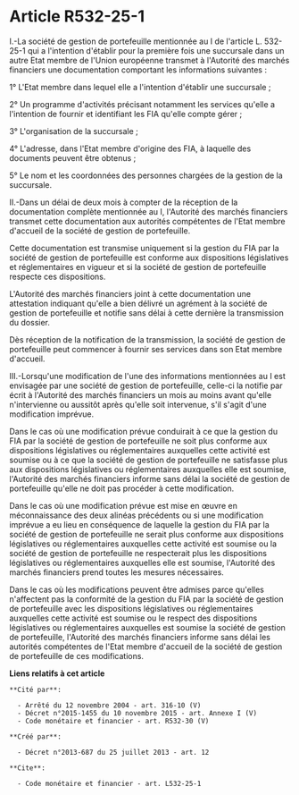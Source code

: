 # Article R532-25-1

I.-La société de gestion de portefeuille mentionnée au I de l'article L. 532-25-1 qui a l'intention d'établir pour la
première fois une succursale dans un autre Etat membre de l'Union européenne transmet à l'Autorité des marchés financiers une
documentation comportant les informations suivantes : 

1° L'Etat membre dans lequel elle a l'intention d'établir une succursale ; 

2° Un programme d'activités précisant notamment les services qu'elle a l'intention de fournir et identifiant les FIA qu'elle
compte gérer ; 

3° L'organisation de la succursale ; 

4° L'adresse, dans l'Etat membre d'origine des FIA, à laquelle des documents peuvent être obtenus ; 

5° Le nom et les coordonnées des personnes chargées de la gestion de la succursale. 

II.-Dans un délai de deux mois à compter de la réception de la documentation complète mentionnée au I, l'Autorité des marchés
financiers transmet cette documentation aux autorités compétentes de l'Etat membre d'accueil de la société de gestion de
portefeuille. 

Cette documentation est transmise uniquement si la gestion du FIA par la société de gestion de portefeuille est conforme aux
dispositions législatives et réglementaires en vigueur et si la société de gestion de portefeuille respecte ces
dispositions. 

L'Autorité des marchés financiers joint à cette documentation une attestation indiquant qu'elle a bien délivré un agrément à
la société de gestion de portefeuille et notifie sans délai à cette dernière la transmission du dossier. 

Dès réception de la notification de la transmission, la société de gestion de portefeuille peut commencer à fournir ses
services dans son Etat membre d'accueil. 

III.-Lorsqu'une modification de l'une des informations mentionnées au I est envisagée par une société de gestion de
portefeuille, celle-ci la notifie par écrit à l'Autorité des marchés financiers un mois au moins avant qu'elle n'intervienne
ou aussitôt après qu'elle soit intervenue, s'il s'agit d'une modification imprévue. 

Dans le cas où une modification prévue conduirait à ce que la gestion du FIA par la société de gestion de portefeuille ne
soit plus conforme aux dispositions législatives ou réglementaires auxquelles cette activité est soumise ou à ce que la
société de gestion de portefeuille ne satisfasse plus aux dispositions législatives ou réglementaires auxquelles elle est
soumise, l'Autorité des marchés financiers informe sans délai la société de gestion de portefeuille qu'elle ne doit pas
procéder à cette modification. 

Dans le cas où une modification prévue est mise en œuvre en méconnaissance des deux alinéas précédents ou si une modification
imprévue a eu lieu en conséquence de laquelle la gestion du FIA par la société de gestion de portefeuille ne serait plus
conforme aux dispositions législatives ou réglementaires auxquelles cette activité est soumise ou la société de gestion de
portefeuille ne respecterait plus les dispositions législatives ou réglementaires auxquelles elle est soumise, l'Autorité des
marchés financiers prend toutes les mesures nécessaires. 

Dans le cas où les modifications peuvent être admises parce qu'elles n'affectent pas la conformité de la gestion du FIA par
la société de gestion de portefeuille avec les dispositions législatives ou réglementaires auxquelles cette activité est
soumise ou le respect des dispositions législatives ou réglementaires auxquelles est soumise la société de gestion de
portefeuille, l'Autorité des marchés financiers informe sans délai les autorités compétentes de l'Etat membre d'accueil de la
société de gestion de portefeuille de ces modifications.

**Liens relatifs à cet article**

	**Cité par**:

	  - Arrêté du 12 novembre 2004 - art. 316-10 (V)
	  - Décret n°2015-1455 du 10 novembre 2015 - art. Annexe I (V)
	  - Code monétaire et financier - art. R532-30 (V)

	**Créé par**:

	  - Décret n°2013-687 du 25 juillet 2013 - art. 12

	**Cite**:

	  - Code monétaire et financier - art. L532-25-1
